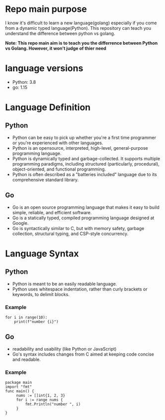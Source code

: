 # Repo main purpose
I know it's difficult to learn a new language(golang) especially if you come from a dynamic typed language(Python). This repository can teach you understand the difference between python vs golang.

**Note: This repo main aim is to teach you the differrence between Python vs Golang. However, it won't judge of thier need**

# language versions
* Python: 3.8
* go: 1.15

# Language Definition
## Python
* Python can be easy to pick up whether you're a first time programmer or you're experienced with other languages. 
* Python is an opensource, interpreted, high-level, general-purpose programming language.
* Python is dynamically typed and garbage-collected. It supports multiple programming paradigms, including structured (particularly, procedural), object-oriented, and functional programming.
* Python is often described as a "batteries included" language due to its comprehensive standard library.
## Go
* Go is an open source programming language that makes it easy to build simple, reliable, and efficient software.
* Go is a statically typed, compiled programming language designed at Google.
* Go is syntactically similar to C, but with memory safety, garbage collection, structural typing, and CSP-style concurrency.

# Language Syntax
## Python
* Python is meant to be an easily readable language.
* Python uses whitespace indentation, rather than curly brackets or keywords, to delimit blocks.
### Example
```
for i in range(10):
    print(f"number {i}")
```
## Go
* readability and usability (like Python or JavaScript)
* Go's syntax includes changes from C aimed at keeping code concise and readable.
### Example
```
package main
import "fmt"
func main() {
     nums := []int{1, 2, 3}
     for i := range nums {
         fmt.Println("number ", i)
     }
}
```
